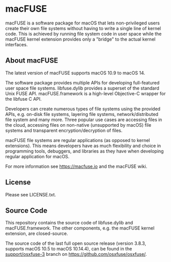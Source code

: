 macFUSE
=======

macFUSE is a software package for macOS that lets non-privileged users create their own file systems without having to write a single line of kernel code. This is achieved by running file system code in user space while the macFUSE kernel extension provides only a "bridge" to the actual kernel interfaces.

About macFUSE
-------------

The latest version of macFUSE supports macOS 10.9 to macOS 14.

The software package provides multiple APIs for developing full-featured user space file systems. libfuse.dylib provides a superset of the standard Unix FUSE API. macFUSE.framework is a high-level Objective-C wrapper for the libfuse C API.

Developers can create numerous types of file systems using the provided APIs, e.g. on-disk file systems, layering file systems, network/distributed file system and many more. Three popular use cases are accessing files in the cloud, accessing files on non-native (unsupported by macOS) file systems and transparent encryption/decryption of files.

macFUSE file systems are regular applications (as opposed to kernel extensions). This means developers have as much flexibility and choice in programming tools, debuggers, and libraries as they have when developing regular application for macOS.

For more information see https://macfuse.io and the macFUSE wiki.

License
-------

Please see LICENSE.txt.

Source Code
-----------

This repository contains the source code of libfuse.dylib and macFUSE.framework. The other components, e.g. the macFUSE kernel extension, are closed-source.    

The source code of the last full open source release (version 3.8.3, supports macOS 10.5 to macOS 10.14.4), can be found in the [support/osxfuse-3](https://github.com/osxfuse/osxfuse/tree/support/osxfuse-3) branch on https://github.com/osxfuse/osxfuse/.
